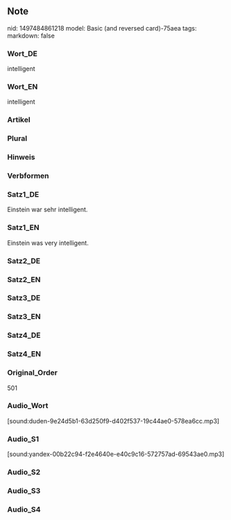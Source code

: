 ## Note
nid: 1497484861218
model: Basic (and reversed card)-75aea
tags: 
markdown: false

### Wort_DE
intelligent

### Wort_EN
intelligent

### Artikel


### Plural


### Hinweis


### Verbformen


### Satz1_DE
Einstein war sehr intelligent.

### Satz1_EN
Einstein was very intelligent.

### Satz2_DE


### Satz2_EN


### Satz3_DE


### Satz3_EN


### Satz4_DE


### Satz4_EN


### Original_Order
501

### Audio_Wort
[sound:duden-9e24d5b1-63d250f9-d402f537-19c44ae0-578ea6cc.mp3]

### Audio_S1
[sound:yandex-00b22c94-f2e4640e-e40c9c16-572757ad-69543ae0.mp3]

### Audio_S2


### Audio_S3


### Audio_S4


